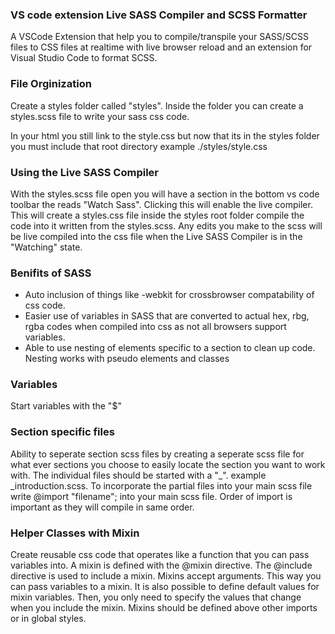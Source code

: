 ### VS code extension Live SASS Compiler and SCSS Formatter

A VSCode Extension that help you to compile/transpile your SASS/SCSS files to CSS files at realtime with live browser reload and an extension for Visual Studio Code to format SCSS.

### File Orginization

Create a styles folder called "styles". Inside the folder you can create a styles.scss file to write your sass css code. 

In your html you still link to the style.css but now that its in the styles folder you must include that root directory example ./styles/style.css

### Using the Live SASS Compiler

With the styles.scss file open you will have a section in the bottom vs code toolbar the reads "Watch Sass". Clicking this will enable the live compiler. This will create a styles.css file inside the styles root folder compile the code into it written from the styles.scss. Any edits you make to the scss will be live compiled into the css file when the Live SASS Compiler is in the "Watching" state. 

### Benifits of SASS

* Auto inclusion of things like -webkit for crossbrowser compatability of css code.
* Easier use of variables in SASS that are converted to actual hex, rbg, rgba codes when compiled into css as not all browsers support variables.
* Able to use nesting of elements specific to a section to clean up code. Nesting works with pseudo elements and classes

### Variables 

Start variables with the "$" 

### Section specific files

Ability to seperate section scss files by creating a seperate scss file for what ever sections you choose to easily locate the section you want to work with. The individual files should be started with a "_". example _introduction.scss. To incorporate the partial files into your main scss file write @import "filename"; into your main scss file. Order of import is important as they will compile in same order.

### Helper Classes with Mixin

Create reusable css code that operates like a function that you can pass variables into. A mixin is defined with the @mixin directive. The @include directive is used to include a mixin. Mixins accept arguments. This way you can pass variables to a mixin. It is also possible to define default values for mixin variables.    Then, you only need to specify the values that change when you include the mixin. Mixins should be defined above other imports or in global styles.

